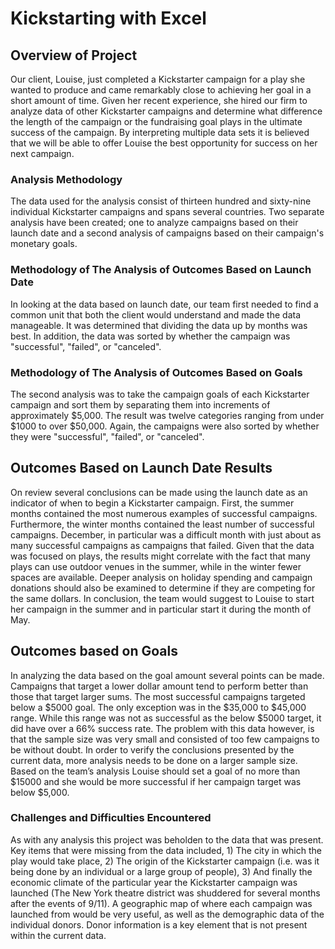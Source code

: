 # Kickstarting with Excel

## Overview of Project

Our client, Louise, just completed a Kickstarter campaign for a play she wanted to produce
and came remarkably close to achieving her goal in a short amount of time. Given her recent
experience, she hired our firm to analyze data of other Kickstarter campaigns and 
determine what difference the length of the campaign or the fundraising goal plays in
the ultimate success of the campaign. By interpreting multiple data sets it is believed
that we will be able to offer Louise the best opportunity for success on her next
campaign.

### Analysis Methodology

The data used for the analysis consist of thirteen hundred and sixty-nine individual Kickstarter
campaigns and spans several countries. Two separate analysis have been created; one to analyze
campaigns based on their launch date and a second analysis of campaigns based on their
campaign's monetary goals.

### Methodology of The Analysis of Outcomes Based on Launch Date

In looking at the data based on launch date, our team first needed to find a common unit
that both the client would understand and made the data manageable. It was determined
that dividing the data up by months was best. In addition, the data was sorted by
whether the campaign was "successful", "failed", or "canceled". 

### Methodology of The Analysis of Outcomes Based on Goals

The second analysis was to take the campaign goals of each Kickstarter campaign and sort
them by separating them into increments of approximately $5,000. The result was twelve
categories ranging from under $1000 to over $50,000. Again, the campaigns were also
sorted by whether they were "successful", "failed", or "canceled".

## Outcomes Based on Launch Date Results

On review several conclusions can be made using the launch date as an indicator of
when to begin a Kickstarter campaign. First, the summer months contained the most
numerous examples of successful campaigns. Furthermore, the winter months contained
the least number of successful campaigns. December, in particular was a difficult
month with just about as many successful campaigns as campaigns that failed. Given
that the data was focused on plays, the results might correlate with the fact 
that many plays can use outdoor venues in the summer, while in the winter fewer
spaces are available. Deeper analysis on holiday spending and campaign donations 
should also be examined to determine if they are competing for the same dollars.
In conclusion, the team would suggest to Louise to start her campaign in the summer
and in particular start it during the month of May. 

## Outcomes based on Goals

In analyzing the data based on the goal amount several points can be made. Campaigns that
target a lower dollar amount tend to perform better than those that target larger sums.
The most successful campaigns targeted below a $5000 goal. The only exception was in
the $35,000 to $45,000 range. While this range was not as successful as the below
$5000 target, it did have over a 66% success rate. The problem with this data however,
is that the sample size was very small and consisted of too few campaigns to be
without doubt. In order to verify the conclusions presented by the current data, more 
analysis needs to be done on a larger sample size. Based on the team’s analysis Louise
should set a goal of no more than $15000 and she would be more successful if her 
campaign target was below $5,000.

### Challenges and Difficulties Encountered

As with any analysis this project was beholden to the data that was present.
Key items that were missing from the data included, 1) The city in which the play would 
take place, 2) The origin of the Kickstarter campaign (i.e. was it being done by an 
individual or a large group of people), 3) And finally the economic climate of the 
particular year the Kickstarter campaign was launched (The New York theatre district
was shuddered for several months after the events of 9/11). A geographic map of 
where each campaign was launched from would be very useful, as well as the demographic
data of the individual donors. Donor information is a key element that is not 
present within the current data.
